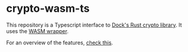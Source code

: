 # crypto-wasm-ts

This repository is a Typescript interface to [Dock's Rust crypto library](https://github.com/docknetwork/crypto). It uses 
the [WASM wrapper](https://github.com/docknetwork/crypto-wasm).

For an overview of the features, [check this](https://github.com/docknetwork/crypto-wasm#overview).


